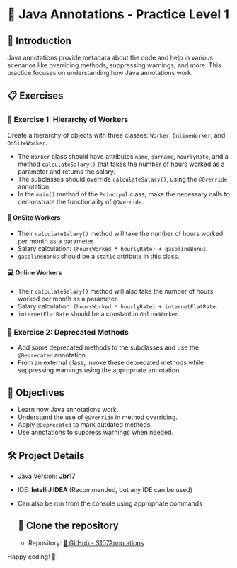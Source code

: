 # 🚀 Java Annotations - Practice Level 1

## 📌 Introduction
Java annotations provide metadata about the code and help in various scenarios like overriding methods, suppressing warnings, and more. This practice focuses on understanding how Java annotations work.

## 📋 Exercises

### 🔹 Exercise 1: Hierarchy of Workers
Create a hierarchy of objects with three classes: `Worker`, `OnlineWorker`, and `OnSiteWorker`.

- The `Worker` class should have attributes `name`, `surname`, `hourlyRate`, and a method `calculateSalary()` that takes the number of hours worked as a parameter and returns the salary.
- The subclasses should override `calculateSalary()`, using the `@Override` annotation.
- In the `main()` method of the `Principal` class, make the necessary calls to demonstrate the functionality of `@Override`.

#### 🏢 OnSite Workers
- Their `calculateSalary()` method will take the number of hours worked per month as a parameter.
- Salary calculation: `(hoursWorked * hourlyRate) + gasolineBonus`.
- `gasolineBonus` should be a `static` attribute in this class.

#### 💻 Online Workers
- Their `calculateSalary()` method will also take the number of hours worked per month as a parameter.
- Salary calculation: `(hoursWorked * hourlyRate) + internetFlatRate`.
- `internetFlatRate` should be a constant in `OnlineWorker`.

### 🔹 Exercise 2: Deprecated Methods
- Add some deprecated methods to the subclasses and use the `@Deprecated` annotation.
- From an external class, invoke these deprecated methods while suppressing warnings using the appropriate annotation.

## 🎯 Objectives
- Learn how Java annotations work.
- Understand the use of `@Override` in method overriding.
- Apply `@Deprecated` to mark outdated methods.
- Use annotations to suppress warnings when needed.

## 🛠 Project Details
- Java Version: **Jbr17**
- IDE: **IntelliJ IDEA** (Recommended, but any IDE can be used)
- Can also be run from the console using appropriate commands

  ## 📝 Clone the repository
  - Repository: [🔗 GitHub - S107Annotations](https://github.com/acocinas/S107Annotations)

Happy coding! 🚀

